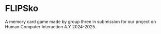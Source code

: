 # FLIPSko
A memory card game made by group three in submission for our project on Human Computer Interaction A.Y 2024-2025.
